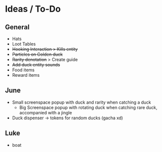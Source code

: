 # Ideas / To-Do

General
----------
- Hats
- Loot Tables
- ~~Hooking Interaction > Kills entity~~
- ~~Particles on Golden duck~~
- ~~Rarity denotation~~ > Create guide
- ~~Add duck entity sounds~~
- Food items
- Reward items

June
----------
- Small screenspace popup with duck and rarity when catching a duck
  - Big Screenspace popup with rotating duck when catching rare duck, accompanied with a jingle
- Duck dispenser -> tokens for random ducks (gacha xd)

Luke
---------

- boat